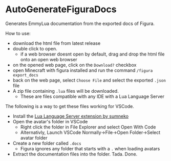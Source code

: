 # AutoGenerateFiguraDocs
Generates EmmyLua documentation from the exported docs of Figura.

How to use:
- download the html file from latest release
- double click to open.
  - if a web browser doesnt open by default, drag and drop the html file onto an open web browser
- on the opened web page, click on the `Download?` checkbox
- open Minecraft with figura installed and run the command `/figura export_docs`
- back on the web page, select `Choose File` and select the exported `.json` file
- A zip file containing `.lua` files will be downloaded.
  - These are files compatible with any IDE with a Lua Language Server
  
The following is a way to get these files working for VSCode.
- Install the [Lua Language Server extension by sumneko](https://marketplace.visualstudio.com/items?itemName=sumneko.lua)
- Open the avatar's folder in VSCode
  - Right click the folder in File Explorer and select Open With Code
  - Alternativly, Launch VSCode Normally->File->Open Folder->Select avatar folder
- Create a new folder called `.docs`
  - Figura ignores any folder that starts with a `.` when loading avatars
- Extract the documentation files into the folder.
Tada. Done.
